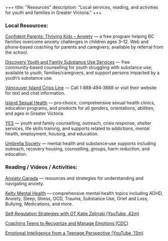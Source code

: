 
+++
title: "Resources"
description: "Local services, reading, and activities for youth and families in Greater Victoria."
+++
### Local Resources:

[Confident Parents: Thriving Kids – Anxiety](https://welcome.cmhacptk.ca) — a free program helping BC families overcome anxiety challenges in children ages 3–12. Web and phone‑based coaching for parents and caregivers; available by referral from the school.

[Discovery Youth and Family Substance Use Services](https://www.islandhealth.ca) — free community‑based counselling for youth struggling with substance use; available to youth, families/caregivers, and support persons impacted by a youth’s substance use.

[Vancouver Island Crisis Line](https://www.vicrisis.ca) — Call 1‑888‑494‑3888 or visit their website for text and chat information.

[Island Sexual Health](https://www.islandsexualhealth.org) — pro‑choice, comprehensive sexual health clinics, education programs, and products for all genders, orientations, abilities, and ages in Greater Victoria.

[YES](https://www.vyes.ca) — youth and family counselling, outreach, crisis response, shelter services, life skills training, and supports related to addictions, mental health, employment, housing, and education.

[Umbrella Society](https://www.umbrellasociety.ca) — mental health and substance‑use supports including outreach, recovery housing, counselling, groups, harm reduction, and education.

### Reading / Videos / Activities:

[Anxiety Canada](https://www.anxietycanada.com) — resources and strategies for understanding and navigating anxiety.

[Kelty Mental Health](https://keltymentalhealth.ca) — comprehensive mental‑health topics including ADHD, Anxiety, Sleep, Stress, OCD, Trauma, Substance Use, Grief and Loss, Bullying, Medications, and more.

[Self‑Regulation Strategies with OT Katie Zelinski (YouTube, 42m)](https://youtu.be/)

[Coaching Teens to Recognize and Manage Emotions (CDC)](https://www.cdc.gov)

[Emotional Intelligence from a Teenage Perspective (YouTube, 13m)](https://youtu.be/)
